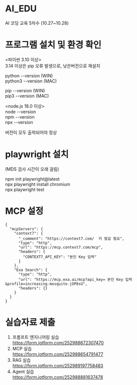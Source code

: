 # AI_EDU
AI 코딩 교육 5차수 (10.27~10.28)

# 프로그램 설치 및 환경 확인
<파이썬 3.10 이상>  
3.14 이상은 pip 오류 발생으로, 낮은버전으로 재설치   
  
python --version (WIN)  
python3 --version (MAC)  

pip --version (WIN)  
pip3 --version (MAC)  

<node.js 18.0 이상>  
node --version  
npm --version  
npx --version  

버전이 모두 출력되어야 정상

# playwright 설치
(MDS 검사 시간이 오래 걸림)

npm init playwright@latest     
npx playwright install chromium    
npx playwright test    


# MCP 설정

```
{
  "mcpServers": {
    "context7": {
      "_comment": "https://context7.com/  키 발급 필요",
      "type": "http",
      "url": "https://mcp.context7.com/mcp",
      "headers": {
        "CONTEXT7_API_KEY": "본인 Key 입력"
      }
    },
    "Exa Search": {
      "type": "http",
      "url": "https://mcp.exa.ai/mcp?api_key= 본인 Key 입력 &profile=increasing-mosquito-jOP8sU",
      "headers": {}
    }
  }
}
```


# 실습자료 제출 
1. 프롬프트 엔지니어링 실습  
   https://form.jotform.com/252988672307470  
2. MCP 실습  
   https://form.jotform.com/252988654791477  
3. RAG 실습  
   https://form.jotform.com/252989197758483   
4. Agent 실습  
   https://form.jotform.com/252988881637478  



